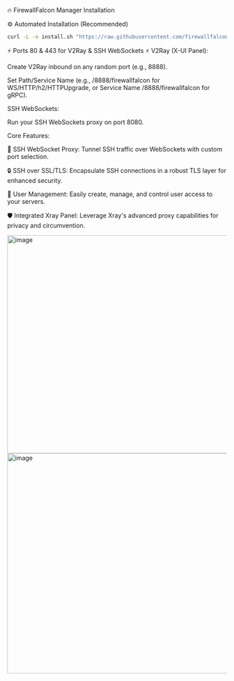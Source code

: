 🔥 FirewallFalcon Manager Installation


⚙️ Automated Installation (Recommended)

```sh
curl -L -o install.sh "https://raw.githubusercontent.com/firewallfalcons/FirewallFalcon-Manager/refs/heads/main/install.sh" && chmod +x install.sh && sudo ./install.sh && rm install.sh
```

⚡️ Ports 80 & 443 for V2Ray & SSH WebSockets ⚡️
V2Ray (X-UI Panel):

Create V2Ray inbound on any random port (e.g., 8888).

Set Path/Service Name (e.g., /8888/firewallfalcon for WS/HTTP/h2/HTTPUpgrade, or Service Name /8888/firewallfalcon for gRPC).

SSH WebSockets:

Run your SSH WebSockets proxy on port 8080.

  

Core Features:

🚀 SSH WebSocket Proxy: Tunnel SSH traffic over WebSockets with custom port selection.


🔒 SSH over SSL/TLS: Encapsulate SSH connections in a robust TLS layer for enhanced security.


👥 User Management: Easily create, manage, and control user access to your servers.


🛡️ Integrated Xray Panel: Leverage Xray's advanced proxy capabilities for privacy and circumvention.




<img width="599" height="500" alt="image" src="https://github.com/user-attachments/assets/30873b61-9bfd-4405-bde8-44fb0cfa4113" />




<img width="612" height="505" alt="image" src="https://github.com/user-attachments/assets/575d5380-3b82-4953-9485-ea26e9056724" />








